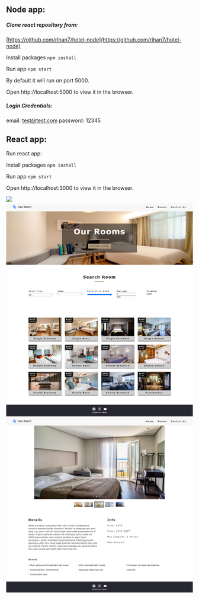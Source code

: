 ## Node app:

##### Clone react repository from:
[https://github.com/rihan7/hotel-node](https://github.com/rihan7/hotel-node)

Install packages `npm install`

Run app `npm start`

By default it will run on port 5000.

Open http://localhost:5000 to view it in the browser.

##### Login Credentials:
email: test@test.com
password: 12345

## React app:

Run react app:

Install packages `npm install`

Run app `npm start`

Open http://localhost:3000 to view it in the browser.

![](https://github.com/rihan7/hotel-react/blob/master/temp/1.%20hoel-fontend-home.png)
![](https://github.com/rihan7/hotel-react/blob/master/temp/2.%20hotel-fontend-roomList.png)
![](https://github.com/rihan7/hotel-react/blob/master/temp/3.%20hotel-fontend-room.png)
